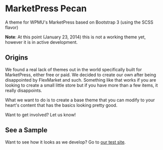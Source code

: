 MarketPress Pecan
=================

A theme for WPMU's MarketPress based on Bootstrap 3 (using the SCSS flavor)

__Note__: At this point (January 23, 2014) this is not a working theme yet, however it is in active development.


Origins
-------
We found a real lack of themes out in the world specifically built for MarketPress, either free or paid.  We decided to create our own after being disappointed by FlexMarket and such.  Something like that works if you are looking to create a small little store but if you have more than a few items, it really disappoints.

What we want to do is to create a base theme that you can modify to your heart's content that has the basics looking pretty good.

Want to get involved?  Let us know!


See a Sample
------------
Want to see how it looks as we develop?  Go to [our test site](http://mp.leoproductionsep.com).